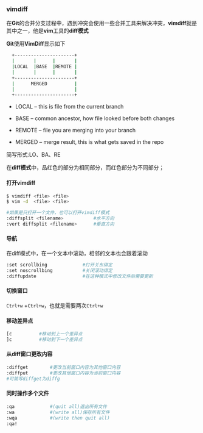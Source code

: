 ### vimdiff

在**Git**的合并分支过程中，遇到冲突会使用一些合并工具来解决冲突，**vimdiff**就是其中之一，他是**vim**工具的**diff模式**

**Git**使用**VimDiff**显示如下

```bash
  +----------------------+
  |       |      |       |
  |LOCAL  |BASE  |REMOTE |
  |       |      |       |
  +----------------------+
  |      MERGED          |
  |                      |
  +----------------------+
```

- LOCAL – this is file from the current branch

- BASE – common ancestor, how file looked before both changes

- REMOTE – file you are merging into your branch

- MERGED – merge result, this is what gets saved in the repo

简写形式:LO、BA、RE

在**diff模式**中，品红色的部分为相同部分，而红色部分为不同部分；

 #### 打开vimdiff

```bash
$ vimdiff <file> <file>
$ vim -d  <file> <file>

#如果是只打开一个文件，也可以打开vimdiff模式
:diffsplit <filename>			#水平方向
:vert diffsplit <filename>		#垂直方向
```

#### 导航

在diff模式中，在一个文本中滚动，相邻的文本也会跟着滚动

```bash
:set scrollbing				#打开关东绑定
:set noscrollbing			#关闭滚动绑定
:diffupdate					#在这种模式中修改文件后需要更新
```

#### 切换窗口

`Ctrl+w` +`Ctrl+w`，也就是需要两次`Ctrl+w`

#### 移动差异点

```bash
[c			#移动到上一个差异点
]c			#移动到下一个差异点
```

#### 从diff窗口更改内容

```bash
:diffget		#更改当前窗口内容为其他窗口内容
:diffput		#更改其他窗口内容为当前窗口内容
#可简写diffget为diffg
```

#### 同时操作多个文件

```bash
:qa				#(quit all)退出所有文件
:wa				#(write all)保存所有文件
:wqa			#(write then quit all)
:qa!
```

